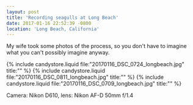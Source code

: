 ```yaml
---
layout: post
title: 'Recording seagulls at Long Beach'
date: 2017-01-16 22:52:39 -0800
location: 'Long Beach, California'
---
```


My wife took some photos of the process, so you don't have to imagine what you can't possibly imagine anyway.

{% include candystore.liquid file:"20170116_DSC_0724_longbeach.jpg" title:"" %}
{% include candystore.liquid file:"20170116_DSC_0811_longbeach.jpg" title:"" %}
{% include candystore.liquid file:"20170116_DSC_0709_longbeach.jpg" title:"" %}

Camera: Nikon D610, lens: Nikon AF-D 50mm f/1.4
